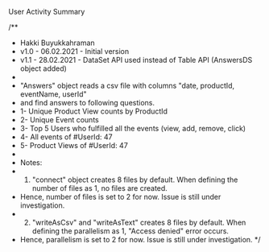 User Activity Summary

/**
 * Hakki Buyukkahraman
 * v1.0 - 06.02.2021 - Initial version
 * v1.1 - 28.02.2021 - DataSet API used instead of Table API (AnswersDS object added)
 *
 * "Answers" object reads a csv file with columns "date, productId, eventName, userId"
 * and find answers to following questions.
 * 1- Unique Product View counts by ProductId
 * 2- Unique Event counts
 * 3- Top 5 Users who fulfilled all the events (view, add, remove, click)
 * 4- All events of #UserId: 47
 * 5- Product Views of #UserId: 47
 *
 * Notes:
 * 1. "connect" object creates 8 files by default. When defining the number of files as 1, no files are created.
 *    Hence, number of files is set to 2 for now. Issue is still under investigation.
 * 2. "writeAsCsv" and "writeAsText" creates 8 files by default. When defining the parallelism as 1, "Access denied" error occurs.
 *    Hence, parallelism is set to 2 for now. Issue is still under investigation.
 */
